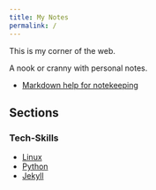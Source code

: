 ```yaml
---
title: My Notes
permalink: /
---
```


This is my corner of the web.

A nook or cranny with personal notes.

- [Markdown help for notekeeping](md-utils)

## Sections
  
### Tech-Skills

- [Linux](linux)
- [Python](python)
- [Jekyll](jekyll)

